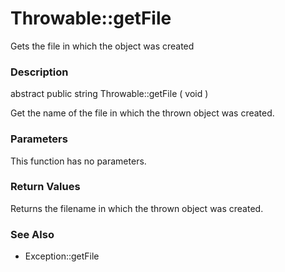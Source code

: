 Throwable::getFile
==================

Gets the file in which the object was created

### Description

<span class="modifier">abstract</span> <span
class="modifier">public</span> <span class="type">string</span> <span
class="methodname">Throwable::getFile</span> ( <span
class="methodparam">void</span> )

Get the name of the file in which the thrown object was created.

### Parameters

This function has no parameters.

### Return Values

Returns the filename in which the thrown object was created.

### See Also

-   <span class="methodname">Exception::getFile</span>
